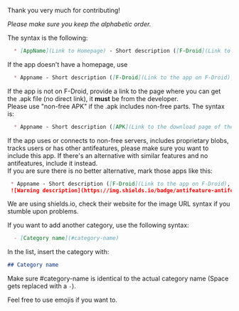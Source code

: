 Thank you very much for contributing!

*Please make sure you keep the alphabetic order.*

The syntax is the following:
```markdown
  * [AppName](Link to Homepage) - Short description ([F-Droid](Link to the app on F-Droid), [Source Code](Link to the source code))
```
If the app doesn't have a homepage, use
```markdown
  * Appname - Short description ([F-Droid](Link to the app on F-Droid), [Source Code](Link to the source code))
```
If the app is not on F-Droid, provide a link to the page where you can get the .apk file (no direct link), it **must** be from the developer.  
Please use "non-free APK" if the .apk includes non-free parts.
The syntax is:
```markdown
  * Appname - Short description ([APK](Link to the download page of the .apk), [Source Code](Link to the source code))
```
If the app uses or connects to non-free servers, includes proprietary blobs, tracks users or has other antifeatures, please make sure you want to include this app. If there's an alternative with similar features and no antifeatures, include it instead.  
If you are sure there is no better alternative, mark those apps like this:
```markdown
 * Appname - Short description ([F-Droid](Link to the app on F-Droid), [Source Code](Link to the source code))  
 ![Warning description](https://img.shields.io/badge/antifeature-antifeature--description-red.svg?style=flat-square) A few words about the antifeature.
```
We are using shields.io, check their website for the image URL syntax if you stumble upon problems.

If you want to add another category, use the following syntax:
```markdown
  - [Category name](#category-name)
```
In the list, insert the category with:
```markdown
## Category name
```
Make sure #category-name is identical to the actual category name (Space gets replaced with a `-`).

Feel free to use emojis if you want to.

